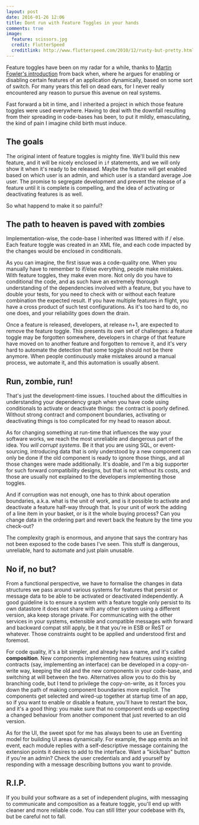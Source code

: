 ```yaml
---
layout: post
date: 2016-01-26 12:06
title: Dont run with Feature Toggles in your hands
comments: true
image:
  feature: scissors.jpg
  credit: FlutterSpeed
  creditlink: http://www.flutterspeed.com/2010/12/rusty-but-pretty.html
---
```

Feature toggles have been on my radar for a while, thanks to [Martin Fowler's introduction][fowler-toggles] from back when, where he argues for enabling or disabling certain features of an application dynamically, based on some sort of switch. For many years this fell on dead ears, for I never really encountered any reason to pursue this avenue on real systems.

Fast forward a bit in time, and I inherited a project in which those feature toggles were used everywhere. Having to deal with the downfall resulting from their spreading in code-bases has been, to put it mildly, emasculating, the kind of pain I imagine child birth must induce.

## The goals

The original intent of feature toggles is mighty fine. We'll build this new feature, and it will be nicely enclosed in `if` statements, and we will only show it when it's ready to be released. Maybe the feature will get enabled based on which user is an admin, and which user is a standard average Joe user. The promise to segregate development and prevent the release of a feature until it is complete is compelling, and the idea of activating or deactivating features is as well.

So what happend to make it so painful?

## The path to heaven is paved with zombies

Implementation-wise, the code-base I inherited was littered with if / else. Each feature toggle was created in an XML file, and each code impacted by the changes would be enclosed in conditionals.

As you can imagine, the first issue was a code-quality one. When you manually have to remember to if/else everything, people make mistakes. With feature toggles, they make even more. Not only do you have to conditional the code, and as such have an extremely thorough understanding of the dependencies involved with a feature, but you have to double your tests, for you need to check with or without each feature combination the expected result. If you have multiple features in flight, you have a cross product of such test configurations. As it's too hard to do, no one does, and your reliability goes down the drain.

Once a feature is released, developers, at release n+1, are expected to remove the feature toggle. This presents its own set of challenges: a feature toggle may  be forgotten somewhere, developers in charge of that feature have moved on to another feature and forgotten to remove it, and it's very hard to automate the detection that some toggle should not be there anymore. When people continuously make mistakes around a manual process, we automate it, and this automation is usually absent.

## Run, zombie, run!

That's just the development-time issues. I touched about the difficulties in understanding your dependency graph when you have code using conditionals to activate or deactivate things: the contract is poorly defined. Without strong contract and component boundaries, activating or deactivating things is too complicated for my head to reason about.

As for changing something at run-time that influences the way your software works, we reach the most unreliable and dangerous part of the idea. You *will corrupt systems*. Be it that you are using SQL, or event-sourcing, introducing data that is only understood by a new component can only be done if the old component is ready to ignore those things, and all those changes were made additionally. It's doable, and I'm a big supporter for such forward compatibility designs, but that is not without its costs, and those are usually not explained to the developers implementing those toggles.

And if corruption was not enough, one has to think about operation boundaries, a.k.a. what is the unit of work, and is it possible to activate and deactivate a feature half-way through that. Is your unit of work the adding of a line item in your basket, or is it the whole buying process? Can you change data in the ordering part and revert back the feature by the time you check-out?

The complexity graph is enormous, and anyone that says the contrary has not been exposed to the code bases I've seen. This stuff is dangerous, unreliable, hard to automate and just plain unusable.

## No if, no but?

From a functional perspective, we have to formalise the changes in data structures we pass around various systems for features that persist or message data to be able to be activated or deactivated independently. A good guideline is to ensure a system with a feature toggle only persist to its own datastore it does not share with any other system using a different version, aka keep storage private. For communicating with the other services in your systems, extensible and compatible messages with forward and backward compat still apply, be it that you're in ESB or ReST or whatever. Those constraints ought to be applied and understood first and foremost.

For  code quality, it's a bit simpler, and already has a name, and it's called **composition**. New components implementing new features using existing contracts (say, implementing an interface) can be developed in a copy-on-write way, keeping the old and the new components in your code-base, and switching at will between the two. Alternatives allow you to do this by branching code, but I tend to privilege the copy-on-write, as it forces you down the path of making component boundaries more explicit. The components get selected and wired-up together at startup time of an app, so if you want to enable or disable a feature, you'll have to restart the box, and it's a good thing: you make sure that no component ends up expecting a changed behaviour from another component that just reverted to an old version.

As for the UI, the sweet spot for me has always been to use an Eventing model for building UI areas dynamically. For example, the app emits an Init event, each module replies with a self-descriptive message containing the extension points it desires to add to the interface. Want a "kick/ban" button if you're an admin? Check the user credentials and add yourself by responding with a message describing buttons you want to provide.

## R.I.P.

If you build your software as a set of independent plugins, with messaging to communicate and composition as a feature toggle, you'll end up with cleaner and more reliable code. You can still litter your codebase with ifs, but be careful not to fall. 

[fowler-toggles]: <http://martinfowler.com/bliki/FeatureToggle.html>